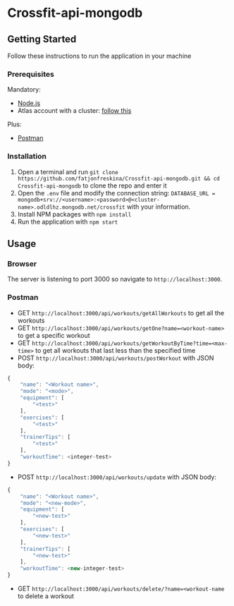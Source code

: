 # Crossfit-api-mongodb

## Getting Started

Follow these instructions to run the application in your machine

### Prerequisites

Mandatory:

- [Node.js](https://nodejs.org/en/download/)
- Atlas account with a cluster: [follow this](https://www.mongodb.com/docs/atlas/getting-started/?_ga=2.167352636.347364432.1670771066-792994458.1665470639)

Plus:

- [Postman](https://www.postman.com)

### Installation

1. Open a terminal and run `git clone https://github.com/fatjonfreskina/Crossfit-api-mongodb.git && cd Crossfit-api-mongodb` to clone the repo and enter it
2. Open the `.env` file and modify the connection string: `DATABASE_URL = mongodb+srv://<username>:<password>@<cluster-name>.odldlhz.mongodb.net/crossfit` with your information.
3. Install NPM packages with `npm install`
4. Run the application with `npm start`

## Usage

### Browser

The server is listening to port 3000 so navigate to `http://localhost:3000`.

### Postman

- GET `http://localhost:3000/api/workouts/getAllWorkouts` to get all the workouts
- GET `http://localhost:3000/api/workouts/getOne?name=<workout-name>` to get a specific workout
- GET `http://localhost:3000/api/workouts/getWorkoutByTime?time=<max-time>` to get all workouts that last less than the specified time
- POST `http://localhost:3000/api/workouts/postWorkout` with JSON body:

```js
{
    "name": "<Workout name>",
    "mode": "<mode>",
    "equipment": [
        "<test>"
    ],
    "exercises": [
        "<test>"
    ],
    "trainerTips": [
        "<test>"
    ],
    "workoutTime": <integer-test>
}
```

- POST `http://localhost:3000/api/workouts/update` with JSON body:

```js
{
    "name": "<Workout name>",
    "mode": "<new-mode>",
    "equipment": [
        "<new-test>"
    ],
    "exercises": [
        "<new-test>"
    ],
    "trainerTips": [
        "<new-test>"
    ],
    "workoutTime": <new-integer-test>
}
```

- GET `http://localhost:3000/api/workouts/delete/?name=<workout-name` to delete a workout
